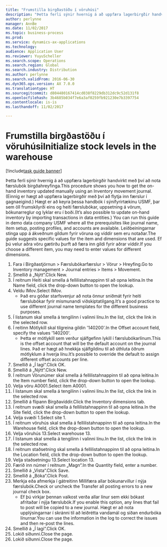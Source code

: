 ```yaml
---
title: "Frumstilla birgðastöðu í vöruhúsi"
description: "Þetta ferli sýnir hvernig á að uppfæra lagerbirgðir handvirkt með því að nota færslubók birgðahreyfinga."
author: perlynne
manager: AnnBe
ms.date: 11/02/2017
ms.topic: business-process
ms.prod: 
ms.service: dynamics-ax-applications
ms.technology: 
audience: Application User
ms.reviewer: YuyuScheller
ms.search.scope: Operations
ms.search.region: Global
ms.search.industry: Distribution
ms.author: perlynne
ms.search.validFrom: 2016-06-30
ms.dyn365.ops.version: AX 7.0.0
ms.translationtype: HT
ms.sourcegitcommit: d804480167414cd038f8229db312dc9c52d131f8
ms.openlocfilehash: 3b4685b034f7e6a3af0259fb921230e7b3397754
ms.contentlocale: is-is
ms.lasthandoff: 11/02/2017

---
```

# <a name="initialize-stock-levels-in-the-warehouse"></a><span data-ttu-id="bc8d9-103">Frumstilla birgðastöðu í vöruhúsi</span><span class="sxs-lookup"><span data-stu-id="bc8d9-103">Initialize stock levels in the warehouse</span></span>

[!include[task guide banner](../../includes/task-guide-banner.md)]

<span data-ttu-id="bc8d9-104">Þetta ferli sýnir hvernig á að uppfæra lagerbirgðir handvirkt með því að nota færslubók birgðahreyfinga.</span><span class="sxs-lookup"><span data-stu-id="bc8d9-104">This procedure shows you how to get the on-hand inventory updated manually using an Inventory movement journal.</span></span> <span data-ttu-id="bc8d9-105">(Einnig er hægt að uppfæra lagerbirgðir með því að flytja inn færslur í gagnaeigind.) Hægt er að keyra þessa handbók í sýnifyrirtækinu USMF, þar sem öll frumskilyrði eins og heiti færslubókar, uppsetning á vörum, bókunarreglur og lyklar eru í boði.</span><span class="sxs-lookup"><span data-stu-id="bc8d9-105">(It’s also possible to update on-hand inventory by importing transactions in data entities.) You can run this guide in demo data company USMF where all the prerequisites like journal name, item setup, posting profiles, and accounts are available.</span></span> <span data-ttu-id="bc8d9-106">Leiðbeiningarnar stinga upp á ákveðnum gildum fyrir vöruna og víddir sem eru notaðar.</span><span class="sxs-lookup"><span data-stu-id="bc8d9-106">The guide suggests specific values for the item and dimensions that are used.</span></span> <span data-ttu-id="bc8d9-107">Ef þú velur aðra vöru gætirðu þurft að færa inn gildi fyrir aðrar víddir.</span><span class="sxs-lookup"><span data-stu-id="bc8d9-107">If you choose a different item, you may need to enter values for different dimensions.</span></span>

1. <span data-ttu-id="bc8d9-108">Fara í Birgðastjórnun > Færslubókarfærslur > Vörur > Hreyfing.</span><span class="sxs-lookup"><span data-stu-id="bc8d9-108">Go to Inventory management > Journal entries > Items > Movement.</span></span>
2. <span data-ttu-id="bc8d9-109">Smellið á „Nýtt“.</span><span class="sxs-lookup"><span data-stu-id="bc8d9-109">Click New.</span></span>
3. <span data-ttu-id="bc8d9-110">Í reitnum Heiti skal smella á fellilistahnappinn til að opna leitina.</span><span class="sxs-lookup"><span data-stu-id="bc8d9-110">In the Name field, click the drop-down button to open the lookup.</span></span>
4. <span data-ttu-id="bc8d9-111">Veldu IMov.</span><span class="sxs-lookup"><span data-stu-id="bc8d9-111">Select IMov.</span></span>
    * <span data-ttu-id="bc8d9-112">Það eru góðar starfsvenjur að nota önnur sniðmát fyrir heiti færslubókar fyrir mismunandi viðskiptatilgang.</span><span class="sxs-lookup"><span data-stu-id="bc8d9-112">It’s a good practice to use different journal name templates for the different business purposes.</span></span>  
5. <span data-ttu-id="bc8d9-113">Í listanum skal smella á tengilinn í valinni línu.</span><span class="sxs-lookup"><span data-stu-id="bc8d9-113">In the list, click the link in the selected row.</span></span>
6. <span data-ttu-id="bc8d9-114">Í reitinn Mótlykill skal tilgreina gildin '140200'.</span><span class="sxs-lookup"><span data-stu-id="bc8d9-114">In the Offset account field, specify the values '140200'.</span></span>
    * <span data-ttu-id="bc8d9-115">Þetta er mótlykill sem verður sjálfgefinn lykill í færslubókarlínum.</span><span class="sxs-lookup"><span data-stu-id="bc8d9-115">This is the offset account that will be the default account on the journal lines.</span></span> <span data-ttu-id="bc8d9-116">Það er hægt að hnekkja sjálfgildinu til að úthluta öðrum mótlyklum á hverja línu.</span><span class="sxs-lookup"><span data-stu-id="bc8d9-116">It’s possible to override the default to assign different offset accounts per line.</span></span>  
7. <span data-ttu-id="bc8d9-117">Smellið á „Í lagi“.</span><span class="sxs-lookup"><span data-stu-id="bc8d9-117">Click OK.</span></span>
8. <span data-ttu-id="bc8d9-118">Smellið á „Nýtt“.</span><span class="sxs-lookup"><span data-stu-id="bc8d9-118">Click New.</span></span>
9. <span data-ttu-id="bc8d9-119">Í reitnum Vörunúmer skal smella á fellilistahnappinn til að opna leitina.</span><span class="sxs-lookup"><span data-stu-id="bc8d9-119">In the Item number field, click the drop-down button to open the lookup.</span></span>
10. <span data-ttu-id="bc8d9-120">Velja vöru A0001.</span><span class="sxs-lookup"><span data-stu-id="bc8d9-120">Select item A0001.</span></span>
11. <span data-ttu-id="bc8d9-121">Í listanum skal smella á tengilinn í valinni línu.</span><span class="sxs-lookup"><span data-stu-id="bc8d9-121">In the list, click the link in the selected row.</span></span>
12. <span data-ttu-id="bc8d9-122">Smellið á flipann Birgðavíddir.</span><span class="sxs-lookup"><span data-stu-id="bc8d9-122">Click the Inventory dimensions tab.</span></span>
13. <span data-ttu-id="bc8d9-123">Í reitnum svæði skal smella á fellilistahnappinn til að opna leitina.</span><span class="sxs-lookup"><span data-stu-id="bc8d9-123">In the Site field, click the drop-down button to open the lookup.</span></span>
14. <span data-ttu-id="bc8d9-124">Velja svæði 1.</span><span class="sxs-lookup"><span data-stu-id="bc8d9-124">Select site 1.</span></span>
15. <span data-ttu-id="bc8d9-125">Í reitnum vöruhús skal smella á fellilistahnappinn til að opna leitina.</span><span class="sxs-lookup"><span data-stu-id="bc8d9-125">In the Warehouse field, click the drop-down button to open the lookup.</span></span>
16. <span data-ttu-id="bc8d9-126">Velja vöruhús 13.</span><span class="sxs-lookup"><span data-stu-id="bc8d9-126">Select warehouse 13.</span></span>
17. <span data-ttu-id="bc8d9-127">Í listanum skal smella á tengilinn í valinni línu.</span><span class="sxs-lookup"><span data-stu-id="bc8d9-127">In the list, click the link in the selected row.</span></span>
18. <span data-ttu-id="bc8d9-128">Í reitnum staðsetning skal smella á fellilistahnappinn til að opna leitina.</span><span class="sxs-lookup"><span data-stu-id="bc8d9-128">In the Location field, click the drop-down button to open the lookup.</span></span>
19. <span data-ttu-id="bc8d9-129">Velja staðsetningu 13.</span><span class="sxs-lookup"><span data-stu-id="bc8d9-129">Select location 13.</span></span>
20. <span data-ttu-id="bc8d9-130">Færið inn númer í reitnum „Magn“.</span><span class="sxs-lookup"><span data-stu-id="bc8d9-130">In the Quantity field, enter a number.</span></span>
21. <span data-ttu-id="bc8d9-131">Smellið á „Vista“.</span><span class="sxs-lookup"><span data-stu-id="bc8d9-131">Click Save.</span></span>
22. <span data-ttu-id="bc8d9-132">Smellið á „Bóka“.</span><span class="sxs-lookup"><span data-stu-id="bc8d9-132">Click Post.</span></span>
23. <span data-ttu-id="bc8d9-133">Merkja eða afmerkja í gátreitinn Millifæra allar bókunarvillur í nýja færslubók.</span><span class="sxs-lookup"><span data-stu-id="bc8d9-133">Check or uncheck the Transfer all posting errors to a new journal check box.</span></span>
    * <span data-ttu-id="bc8d9-134">Ef þú virkjar þennan valkost verða allar línur sem ekki bókast afritaðar í nýja færslubók.</span><span class="sxs-lookup"><span data-stu-id="bc8d9-134">If you enable this option, any lines that fail to post will be copied to a new journal.</span></span> <span data-ttu-id="bc8d9-135">Hægt er að nota upplýsingarnar í skránni til að leiðrétta vandamál og síðan endurbóka línurnar.</span><span class="sxs-lookup"><span data-stu-id="bc8d9-135">You can use the information in the log to correct the issues and then re-post the lines.</span></span>  
24. <span data-ttu-id="bc8d9-136">Smellið á „Í lagi“.</span><span class="sxs-lookup"><span data-stu-id="bc8d9-136">Click OK.</span></span>
25. <span data-ttu-id="bc8d9-137">Lokið síðunni.</span><span class="sxs-lookup"><span data-stu-id="bc8d9-137">Close the page.</span></span>
26. <span data-ttu-id="bc8d9-138">Lokið síðunni.</span><span class="sxs-lookup"><span data-stu-id="bc8d9-138">Close the page.</span></span>

